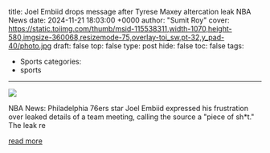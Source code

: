 title: Joel Embiid drops message after Tyrese Maxey altercation leak NBA News
date: 2024-11-21 18:03:00 +0000
author: "Sumit Roy"
cover: https://static.toiimg.com/thumb/msid-115538311,width-1070,height-580,imgsize-360068,resizemode-75,overlay-toi_sw,pt-32,y_pad-40/photo.jpg
draft: false
top: false
type: post
hide: false
toc: false
tags:
  - Sports
categories:
  - sports
---

![](https://static.toiimg.com/thumb/msid-115538311,width-1070,height-580,imgsize-360068,resizemode-75,overlay-toi_sw,pt-32,y_pad-40/photo.jpg)

NBA News: Philadelphia 76ers star Joel Embiid expressed his frustration over leaked details of a team meeting, calling the source a "piece of sh\*t." The leak re

[read more](https://timesofindia.indiatimes.com/sports/nba/top-stories/joel-embiid-drops-message-after-tyrese-maxey-altercation-leak/articleshow/115537868.cms)
